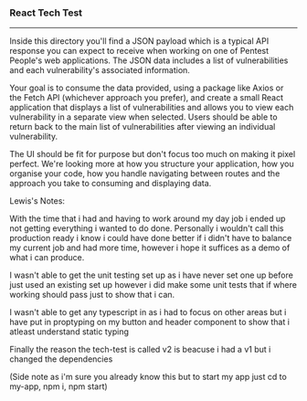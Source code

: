 ### React Tech Test

---

Inside this directory you'll find a JSON payload which is a typical API response you can expect to receive when working on one of Pentest People's web applications. The JSON data includes a list of vulnerabilities and each vulnerability's associated information.

Your goal is to consume the data provided, using a package like Axios or the Fetch API (whichever approach you prefer), and create a small React application that displays a list of vulnerabilities and allows you to view each vulnerability in a separate view when selected. Users should be able to return back to the main list of vulnerabilities after viewing an individual vulnerability.

The UI should be fit for purpose but don't focus too much on making it pixel perfect. We're looking more at how you structure your application, how you organise your code, how you handle navigating between routes and the approach you take to consuming and displaying data.




Lewis's Notes:

With the time that i had and having to work around my day job i ended up not getting everything i wanted to do done. Personally i wouldn't call this production ready i know i could have done better if i didn't have to balance my current job and had more time, however i hope it suffices as a demo of what i can produce.

I wasn't able to get the unit testing set up as i have never set one up before just used an existing set up however i did make some unit tests that if where working should pass just to show that i can.

I wasn't able to get any typescript in as i had to focus on other areas but i have put in proptyping on my button and header component to show that i atleast understand static typing 

Finally the reason the tech-test is called v2 is beacuse i had a v1 but i changed the dependencies 

(Side note as i'm sure you already know this but to start my app just cd to my-app, npm i, npm start)